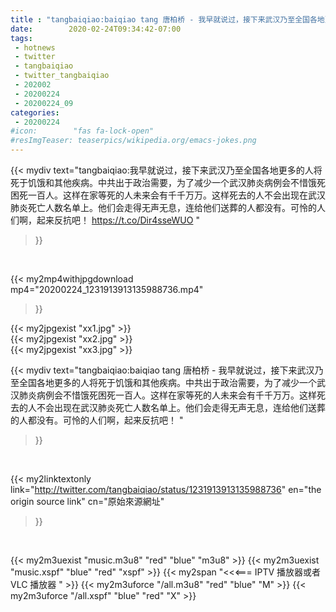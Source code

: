```yaml
---
title : "tangbaiqiao:baiqiao tang 唐柏桥 - 我早就说过，接下来武汉乃至全国各地更多的人将死于饥饿和其他疾病。中共出于政治需要，为了减少一个武汉肺炎病例会不惜饿死困死一百人。这样在家等死的人未来会有千千万万。这样死去的人不会出现在武汉肺炎死亡人数名单上。他们会走得无声无息，连给他们送葬的人都没有。可怜的人们啊，起来反抗吧！ "
date:        2020-02-24T09:34:42-07:00
tags:
 - hotnews
 - twitter
 - tangbaiqiao
 - twitter_tangbaiqiao
 - 202002
 - 20200224
 - 20200224_09
categories:
 - 20200224
#icon:        "fas fa-lock-open"
#resImgTeaser: teaserpics/wikipedia.org/emacs-jokes.png
---
```


{{< mydiv text="tangbaiqiao:我早就说过，接下来武汉乃至全国各地更多的人将死于饥饿和其他疾病。中共出于政治需要，为了减少一个武汉肺炎病例会不惜饿死困死一百人。这样在家等死的人未来会有千千万万。这样死去的人不会出现在武汉肺炎死亡人数名单上。他们会走得无声无息，连给他们送葬的人都没有。可怜的人们啊，起来反抗吧！ https://t.co/Dir4sseWUO "
>}}
<br>


{{< my2mp4withjpgdownload mp4="20200224_1231913913135988736.mp4"
>}}

{{< my2jpgexist "xx1.jpg" >}}<br>
{{< my2jpgexist "xx2.jpg" >}}<br>
{{< my2jpgexist "xx3.jpg" >}}<br>



{{< mydiv text="tangbaiqiao:baiqiao tang 唐柏桥 - 我早就说过，接下来武汉乃至全国各地更多的人将死于饥饿和其他疾病。中共出于政治需要，为了减少一个武汉肺炎病例会不惜饿死困死一百人。这样在家等死的人未来会有千千万万。这样死去的人不会出现在武汉肺炎死亡人数名单上。他们会走得无声无息，连给他们送葬的人都没有。可怜的人们啊，起来反抗吧！ "
>}}
<br>

{{< my2linktextonly link="http://twitter.com/tangbaiqiao/status/1231913913135988736"
en="the origin source link" cn="原始來源網址"
>}}


<br>

{{< my2m3uexist "music.m3u8" "red"  "blue" "m3u8" >}} {{< my2m3uexist "music.xspf" "blue" "red"  "xspf" >}} {{< my2span "<<<=== IPTV 播放器或者 VLC 播放器 " >}} {{< my2m3uforce "/all.m3u8" "red"  "blue" "M" >}} {{< my2m3uforce "/all.xspf" "blue" "red"  "X" >}} 
